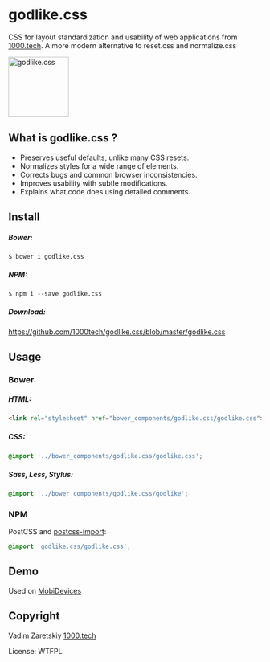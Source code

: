 # godlike.css
CSS for layout standardization and usability of web applications from [1000.tech](http://1000.tech). 
A more modern alternative to reset.css and normalize.css

<a href="https://github.com/1000tech/godlike.css">
<img
  src="http://akimg2.ask.fm/assets2/101/782/341/888/normal/a54ede2d3ed968ea.png" alt="godlike.css"
  width="120" height="120">
</a>

## What is godlike.css ?

* Preserves useful defaults, unlike many CSS resets.
* Normalizes styles for a wide range of elements.
* Corrects bugs and common browser inconsistencies.
* Improves usability with subtle modifications.
* Explains what code does using detailed comments.

## Install

##### Bower:

    $ bower i godlike.css

##### NPM:

    $ npm i --save godlike.css
    
##### Download:

 https://github.com/1000tech/godlike.css/blob/master/godlike.css

## Usage

### Bower

##### HTML:

```html
<link rel="stylesheet" href="bower_components/godlike.css/godlike.css">
```

##### CSS:

```css
@import '../bower_components/godlike.css/godlike.css';
```

##### Sass, Less, Stylus:

```css
@import '../bower_components/godlike.css/godlike';
```

### NPM

PostCSS and [postcss-import](https://github.com/postcss/postcss-import):

```css
@import 'godlike.css/godlike.css';
```

## Demo
Used on [MobiDevices](http://mobidevices.ru)

## Copyright

Vadim Zaretskiy [1000.tech](http://1000.tech)

License: WTFPL